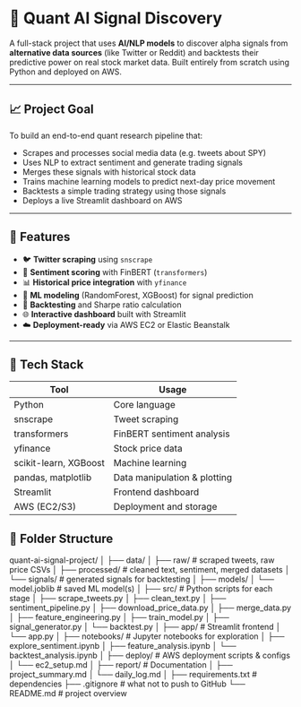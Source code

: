 # 🧠 Quant AI Signal Discovery

A full-stack project that uses **AI/NLP models** to discover alpha signals from **alternative data sources** (like Twitter or Reddit) and backtests their predictive power on real stock market data. Built entirely from scratch using Python and deployed on AWS.

---

## 📈 Project Goal

To build an end-to-end quant research pipeline that:

- Scrapes and processes social media data (e.g. tweets about SPY)
- Uses NLP to extract sentiment and generate trading signals
- Merges these signals with historical stock data
- Trains machine learning models to predict next-day price movement
- Backtests a simple trading strategy using those signals
- Deploys a live Streamlit dashboard on AWS

---

## 🚀 Features

- 🐦 **Twitter scraping** using `snscrape`
- 🤖 **Sentiment scoring** with FinBERT (`transformers`)
- 📊 **Historical price integration** with `yfinance`
- 🧠 **ML modeling** (RandomForest, XGBoost) for signal prediction
- 💸 **Backtesting** and Sharpe ratio calculation
- 🌐 **Interactive dashboard** built with Streamlit
- ☁️ **Deployment-ready** via AWS EC2 or Elastic Beanstalk

---

## 🧱 Tech Stack

| Tool | Usage |
|------|-------|
| Python | Core language |
| snscrape | Tweet scraping |
| transformers | FinBERT sentiment analysis |
| yfinance | Stock price data |
| scikit-learn, XGBoost | Machine learning |
| pandas, matplotlib | Data manipulation & plotting |
| Streamlit | Frontend dashboard |
| AWS (EC2/S3) | Deployment and storage |


## 📂 Folder Structure

quant-ai-signal-project/
│
├── data/
│   ├── raw/          # scraped tweets, raw price CSVs
│   ├── processed/    # cleaned text, sentiment, merged datasets
│   └── signals/      # generated signals for backtesting
│
├── models/
│   └── model.joblib  # saved ML model(s)
│
├── src/              # Python scripts for each stage
│   ├── scrape_tweets.py
│   ├── clean_text.py
│   ├── sentiment_pipeline.py
│   ├── download_price_data.py
│   ├── merge_data.py
│   ├── feature_engineering.py
│   ├── train_model.py
│   ├── signal_generator.py
│   └── backtest.py
│
├── app/              # Streamlit frontend
│   └── app.py
│
├── notebooks/        # Jupyter notebooks for exploration
│   ├── explore_sentiment.ipynb
│   ├── feature_analysis.ipynb
│   └── backtest_analysis.ipynb
│
├── deploy/           # AWS deployment scripts & configs
│   └── ec2_setup.md
│
├── report/           # Documentation
│   ├── project_summary.md
│   └── daily_log.md
│
├── requirements.txt  # dependencies
├── .gitignore        # what not to push to GitHub
└── README.md         # project overview